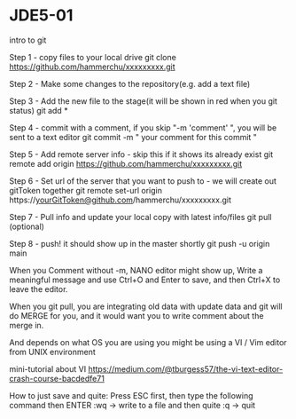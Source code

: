 # JDE5-01
intro to git

Step 1 - copy files to your local drive
git clone https://github.com/hammerchu/xxxxxxxxx.git

Step 2 - Make some changes to the repository(e.g. add a text file)

Step 3 - Add the new file to the stage(it will be shown in red when you git status)
git add *

Step 4 - commit with a comment, if you skip "-m 'comment' ", you will be sent to a text editor
git commit -m " your comment for this commit "

Step 5 - Add remote server info - skip this if it shows its already exist
git remote add origin https://github.com/hammerchu/xxxxxxxxx.git

Step 6 - Set url of the server that you want to push to - we will create out gitToken together
git remote set-url origin https://yourGitToken@github.com/hammerchu/xxxxxxxxx.git

Step 7 - Pull info and update your local copy with latest info/files
git pull (optional)

Step 8 - push! it should show up in the master shortly
git push -u origin main

When you Comment without -m, NANO editor might show up, Write a meaningful message and use Ctrl+O and Enter to save, and then Ctrl+X to leave the editor.

When you git pull, you are integrating old data with update data and git will do MERGE for you, and it would want you to write comment about the merge in.

And depends on what OS you are using you might be using a VI / Vim editor from UNIX environment

mini-tutorial about VI https://medium.com/@tburgess57/the-vi-text-editor-crash-course-bacdedfe71

How to just save and quite: Press ESC first, then type the following command then ENTER :wq -> write to a file and then quite :q -> quit
